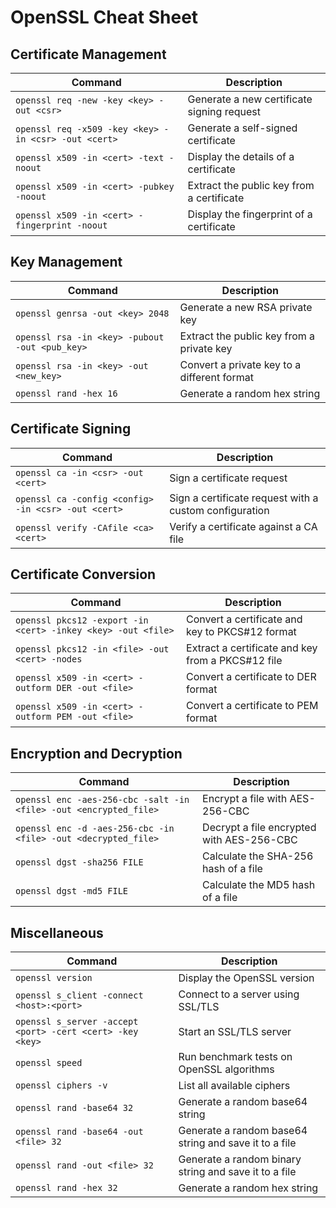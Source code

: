 # OpenSSL Cheat Sheet

## Certificate Management

| Command | Description |
| --- | --- |
| `openssl req -new -key <key> -out <csr>` | Generate a new certificate signing request |
| `openssl req -x509 -key <key> -in <csr> -out <cert>` | Generate a self-signed certificate |
| `openssl x509 -in <cert> -text -noout` | Display the details of a certificate |
| `openssl x509 -in <cert> -pubkey -noout` | Extract the public key from a certificate |
| `openssl x509 -in <cert> -fingerprint -noout` | Display the fingerprint of a certificate |

## Key Management

| Command | Description |
| --- | --- |
| `openssl genrsa -out <key> 2048` | Generate a new RSA private key |
| `openssl rsa -in <key> -pubout -out <pub_key>` | Extract the public key from a private key |
| `openssl rsa -in <key> -out <new_key>` | Convert a private key to a different format |
| `openssl rand -hex 16` | Generate a random hex string |

## Certificate Signing

| Command | Description |
| --- | --- |
| `openssl ca -in <csr> -out <cert>` | Sign a certificate request |
| `openssl ca -config <config> -in <csr> -out <cert>` | Sign a certificate request with a custom configuration |
| `openssl verify -CAfile <ca> <cert>` | Verify a certificate against a CA file |

## Certificate Conversion

| Command | Description |
| --- | --- |
| `openssl pkcs12 -export -in <cert> -inkey <key> -out <file>` | Convert a certificate and key to PKCS#12 format |
| `openssl pkcs12 -in <file> -out <cert> -nodes` | Extract a certificate and key from a PKCS#12 file |
| `openssl x509 -in <cert> -outform DER -out <file>` | Convert a certificate to DER format |
| `openssl x509 -in <cert> -outform PEM -out <file>` | Convert a certificate to PEM format |

## Encryption and Decryption

| Command | Description |
| --- | --- |
| `openssl enc -aes-256-cbc -salt -in <file> -out <encrypted_file>` | Encrypt a file with AES-256-CBC |
| `openssl enc -d -aes-256-cbc -in <file> -out <decrypted_file>` | Decrypt a file encrypted with AES-256-CBC |
| `openssl dgst -sha256 FILE` | Calculate the SHA-256 hash of a file |
| `openssl dgst -md5 FILE` | Calculate the MD5 hash of a file |

## Miscellaneous

| Command | Description |
| --- | --- |
| `openssl version` | Display the OpenSSL version |
| `openssl s_client -connect <host>:<port>` | Connect to a server using SSL/TLS |
| `openssl s_server -accept <port> -cert <cert> -key <key>` | Start an SSL/TLS server |
| `openssl speed` | Run benchmark tests on OpenSSL algorithms |
| `openssl ciphers -v` | List all available ciphers |
| `openssl rand -base64 32` | Generate a random base64 string |
| `openssl rand -base64 -out <file> 32` | Generate a random base64 string and save it to a file |
| `openssl rand -out <file> 32` | Generate a random binary string and save it to a file |
| `openssl rand -hex 32` | Generate a random hex string |
